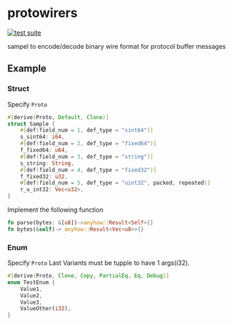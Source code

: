 # protowirers
[![test suite](https://github.com/blck-snwmn/protowirers/actions/workflows/ci.yml/badge.svg)](https://github.com/blck-snwmn/protowirers/actions/workflows/ci.yml)

sampel to encode/decode binary wire format for protocol buffer messages

## Example

### Struct

Specify `Proto`

```rust
#[derive(Proto, Default, Clone)]
struct Sample {
    #[def(field_num = 1, def_type = "sint64")]
    s_sint64: i64,
    #[def(field_num = 2, def_type = "fixed64")]
    f_fixed64: u64,
    #[def(field_num = 3, def_type = "string")]
    s_string: String,
    #[def(field_num = 4, def_type = "fixed32")]
    f_fixed32: u32,
    #[def(field_num = 5, def_type = "uint32", packed, repeated)]
    r_u_int32: Vec<u32>,
}
```

Implement the following function

```rust
fn parse(bytes: &[u8])->anyhow::Result<Self>{}
fn bytes(&self)-> anyhow::Result<Vec<u8>>{}
```

### Enum

Specify `Proto`
Last Variants must be tupple to have 1 args(i32).

```rust
#[derive(Proto, Clone, Copy, PartialEq, Eq, Debug)]
enum TestEnum {
    Value1,
    Value2,
    Value3,
    ValueOther(i32),
}
```
